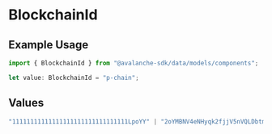 # BlockchainId

## Example Usage

```typescript
import { BlockchainId } from "@avalanche-sdk/data/models/components";

let value: BlockchainId = "p-chain";
```

## Values

```typescript
"11111111111111111111111111111111LpoYY" | "2oYMBNV4eNHyqk2fjjV5nVQLDbtmNJzq5s3qs3Lo6ftnC6FByM" | "2JVSBoinj9C2J33VntvzYtVJNZdN2NKiwwKjcumHUWEb5DbBrm" | "2q9e4r6Mu3U68nU1fYjgbR6JvwrRx36CohpAX5UQxse55x1Q5" | "yH8D7ThNJkxmtkuv2jgBa4P1Rn3Qpr4pPr7QYNfcdoS6k6HWp" | "p-chain" | "x-chain" | "c-chain"
```
